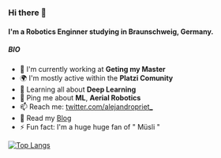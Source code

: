 ### Hi there 👋

#### I'm a Robotics Enginner studying in Braunschweig, Germany.

##### BIO

- 🏢 I'm currently working at **Geting my Master**
- 🌍 I'm mostly active within the **Platzi Comunity**
- 🌱 Learning all about **Deep Learning**
- 💬 Ping me about **ML**, **Aerial Robotics**
- 📫 Reach me: [twitter.com/alejandropriet_](https://twitter.com/alejandropriet_)
- :scroll: Read my [Blog](https://alejandroprieto.tech)
- ⚡️ Fun fact: I'm a huge huge fan of " Müsli "



[![Top Langs](https://github-readme-stats.vercel.app/api/top-langs/?username=alejandro-priet&layout=compact)](https://github.com/alejandro-priet)


